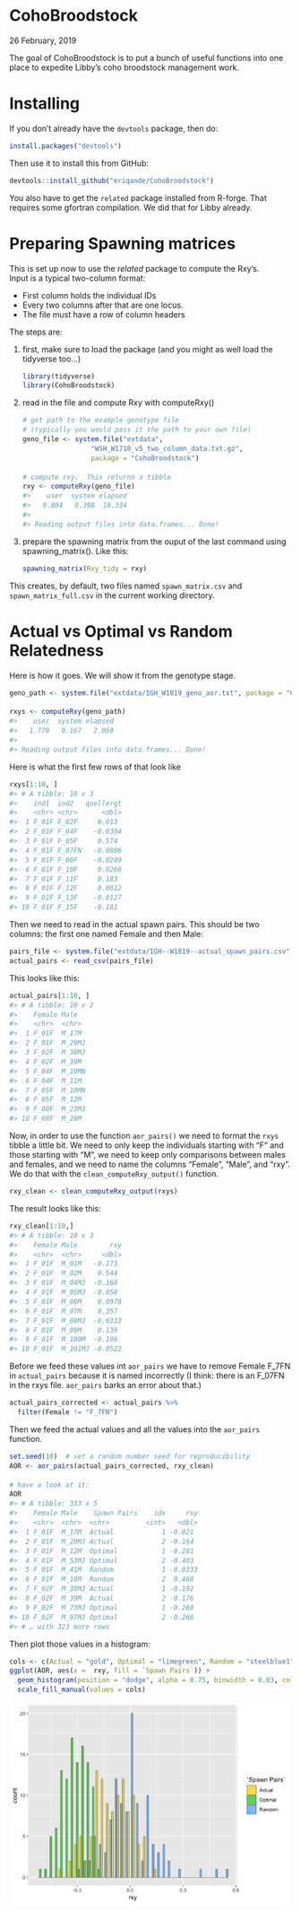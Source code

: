 CohoBroodstock
================
26 February, 2019

<!-- README.md is generated from README.Rmd. Please edit that file -->

The goal of CohoBroodstock is to put a bunch of useful functions into
one place to expedite Libby’s coho broodstock management work.

# Installing

If you don’t already have the `devtools` package, then do:

``` r
install.packages("devtools")
```

Then use it to install this from GitHub:

``` r
devtools::install_github("eriqande/CohoBroodstock")
```

You also have to get the `related` package installed from R-forge. That
requires some gfortran compilation. We did that for Libby already.

# Preparing Spawning matrices

This is set up now to use the *related* package to compute the Rxy’s.  
Input is a typical two-column format:

  - First column holds the individual IDs
  - Every two columns after that are one locus.
  - The file must have a row of column headers

The steps are:

1.  first, make sure to load the package (and you might as well load the
    tidyverse too…)
    
    ``` r
    library(tidyverse)
    library(CohoBroodstock)
    ```

2.  read in the file and compute Rxy with computeRxy()
    
    ``` r
    # get path to the example genotype file
    # (typically you would pass it the path to your own file)
    geno_file <- system.file("extdata",
                     "WSH_W1718_v5_two_column_data.txt.gz",
                     package = "CohoBroodstock")
    
    # compute rxy.  This returns a tibble
    rxy <- computeRxy(geno_file)
    #>    user  system elapsed 
    #>   9.804   0.398  10.334 
    #> 
    #> Reading output files into data.frames... Done!
    ```

3.  prepare the spawning matrix from the ouput of the last command using
    spawning\_matrix(). Like this:
    
    ``` r
    spawning_matrix(Rxy_tidy = rxy)
    ```

This creates, by default, two files named `spawn_matrix.csv` and
`spawn_matrix_full.csv` in the current working directory.

# Actual vs Optimal vs Random Relatedness

Here is how it goes. We will show it from the genotype
stage.

``` r
geno_path <- system.file("extdata/IGH_W1819_geno_aor.txt", package = "CohoBroodstock")

rxys <- computeRxy(geno_path)
#>    user  system elapsed 
#>   1.778   0.167   2.059 
#> 
#> Reading output files into data.frames... Done!
```

Here is what the first few rows of that look like

``` r
rxys[1:10, ]
#> # A tibble: 10 x 3
#>    ind1  ind2   quellergt
#>    <chr> <chr>      <dbl>
#>  1 F_01F F_02F     0.013 
#>  2 F_01F F_04F    -0.0304
#>  3 F_01F F_05F     0.574 
#>  4 F_01F F_07FN   -0.0806
#>  5 F_01F F_08F    -0.0249
#>  6 F_01F F_10F     0.0266
#>  7 F_01F F_11F     0.183 
#>  8 F_01F F_12F     0.0612
#>  9 F_01F F_13F    -0.0127
#> 10 F_01F F_15F    -0.181
```

Then we need to read in the actual spawn pairs. This should be two
columns: the first one named Female and then
Male:

``` r
pairs_file <- system.file("extdata/IGH--W1819--actual_spawn_pairs.csv", package = "CohoBroodstock")
actual_pairs <- read_csv(pairs_file)
```

This looks like this:

``` r
actual_pairs[1:10, ]
#> # A tibble: 10 x 2
#>    Female Male  
#>    <chr>  <chr> 
#>  1 F_01F  M_17M 
#>  2 F_01F  M_29MJ
#>  3 F_02F  M_38MJ
#>  4 F_02F  M_39M 
#>  5 F_04F  M_10MN
#>  6 F_04F  M_11M 
#>  7 F_05F  M_10MN
#>  8 F_05F  M_12M 
#>  9 F_08F  M_23MJ
#> 10 F_08F  M_28M
```

Now, in order to use the function `aor_pairs()` we need to format the
`rxys` tibble a little bit. We need to only keep the individuals
starting with “F” and those starting with “M”, we need to keep only
comparisons between males and females, and we need to name the columns
“Female”, “Male”, and “rxy”. We do that with the
`clean_computeRxy_output()` function.

``` r
rxy_clean <- clean_computeRxy_output(rxys)
```

The result looks like this:

``` r
rxy_clean[1:10,]
#> # A tibble: 10 x 3
#>    Female Male        rxy
#>    <chr>  <chr>     <dbl>
#>  1 F_01F  M_01M   -0.173 
#>  2 F_01F  M_02M    0.544 
#>  3 F_01F  M_04MJ  -0.168 
#>  4 F_01F  M_05MJ  -0.058 
#>  5 F_01F  M_06M    0.0978
#>  6 F_01F  M_07M    0.357 
#>  7 F_01F  M_08MJ  -0.0333
#>  8 F_01F  M_09M    0.139 
#>  9 F_01F  M_100M  -0.196 
#> 10 F_01F  M_101MJ -0.0522
```

Before we feed these values int `aor_pairs` we have to remove Female
F\_7FN in `actual_pairs` because it is named incorrectly (I think: there
is an F\_07FN in the rxys file. `aor_pairs` barks an error about that.)

``` r
actual_pairs_corrected <- actual_pairs %>%
  filter(Female != "F_7FN")
```

Then we feed the actual values and all the values into the `aor_pairs`
function.

``` r
set.seed(10)  # set a random number seed for reproducibility
AOR <- aor_pairs(actual_pairs_corrected, rxy_clean)

# have a look at it:
AOR
#> # A tibble: 333 x 5
#>    Female Male   `Spawn Pairs`   idx     rxy
#>    <chr>  <chr>  <chr>         <int>   <dbl>
#>  1 F_01F  M_17M  Actual            1 -0.021 
#>  2 F_01F  M_29MJ Actual            2 -0.164 
#>  3 F_01F  M_12M  Optimal           1 -0.281 
#>  4 F_01F  M_53MJ Optimal           2 -0.403 
#>  5 F_01F  M_41M  Random            1 -0.0333
#>  6 F_01F  M_18M  Random            2  0.468 
#>  7 F_02F  M_38MJ Actual            1 -0.192 
#>  8 F_02F  M_39M  Actual            2 -0.176 
#>  9 F_02F  M_73MJ Optimal           1 -0.260 
#> 10 F_02F  M_97MJ Optimal           2 -0.266 
#> # … with 323 more rows
```

Then plot those values in a histogram:

``` r
cols <- c(Actual = "gold", Optimal = "limegreen", Random = "steelblue1")
ggplot(AOR, aes(x =  rxy, fill = `Spawn Pairs`)) +
  geom_histogram(position = "dodge", alpha = 0.75, binwidth = 0.03, color = "black", size = 0.2) +
  scale_fill_manual(values = cols)
```

![](readme-figs/aor_histo1-1.png)<!-- -->
